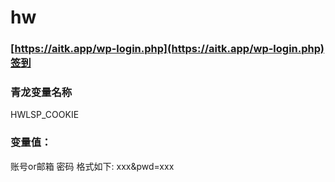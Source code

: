 # hw
### [https://aitk.app/wp-login.php](https://aitk.app/wp-login.php)签到
### 青龙变量名称  
HWLSP_COOKIE
### 变量值：  
账号or邮箱 密码 格式如下: xxx&pwd=xxx
